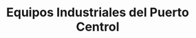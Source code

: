 ---
title: "Equipos Industriales del Puerto Centrol"
url: /salina-cruz/equipos-industriales-del-puerto-centrol/
shop: comercio
---